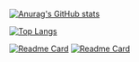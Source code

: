 [![Anurag's GitHub stats](https://github-readme-stats.vercel.app/api?username=yzyyz1387)](https://github.com/anuraghazra/github-readme-stats)

[![Top Langs](https://github-readme-stats.vercel.app/api/top-langs/?username=yzyyz1387&layout=compact)](https://github.com/anuraghazra/github-readme-stats)

[![Readme Card](https://github-readme-stats.vercel.app/api/pin/?username=yzyyz1387&repo=nonebot_plugin_itnews)](https://github.com/yzyyz1387/nonebot_plugin_itnews)
[![Readme Card](https://github-readme-stats.vercel.app/api/pin/?username=yzyyz1387&repo=nonebot_plugin_itnews)](https://github.com/yzyyz1387/nonebot_plugin_workscore)
